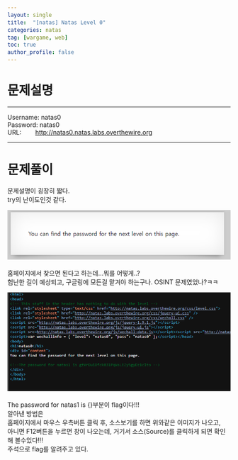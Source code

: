```yaml
---
layout: single
title:  "[natas] Natas Level 0"
categories: natas
tag: [wargame, web]
toc: true
author_profile: false
---
```





# 문제설명
<hr size=10 noshade>
Username: natas0<br/>
Password: natas0<br/>
URL: &nbsp;&nbsp;&nbsp;&nbsp;&nbsp;&nbsp;
<a href="http://natas0.natas.labs.overthewire.org" target="_blank">
http://natas0.natas.labs.overthewire.org</a>
<br/>
<hr size=10 noshade>

# 문제풀이
문제설명이 굉장히 짧다.<br/>
try의 난이도인것 같다.<br/>

<img src="../../images/2022-01-29/natas1-1.PNG"><br/><br/>
홈페이지에서 찾으면 된다고 하는데...뭐를 어떻게..?<br/>
험난한 길이 예상되고, 구글링에 모든걸 맡겨야 하는구나. OSINT 문제였었나?ㅋㅋ<br/>

<img src="../../images/2022-01-29/natas1-2.PNG"><br/><br/>
The password for natas1 is {}부분이 flag이다!!!<br/>
알아낸 방법은<br/>
홈페이지에서 마우스 우측버튼 클릭 후, 소스보기를 하면 위와같은 이미지가 나오고,<br/>
아니면 F12버튼을 누르면 창이 나오는데, 거기서 소스(Source)를 클릭하게 되면 확인해 볼수있다!!!<br/>
주석으로 flag를 알려주고 있다.<br/>


</p>

